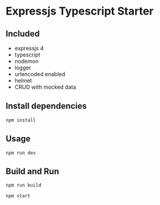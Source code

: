 # Expressjs Typescript Starter 

## Included
* expressjs 4
* typescript
* nodemon
* logger
* urlencoded enabled
* helmet
* CRUD with mocked data

## Install dependencies
`npm install`

## Usage
`npm run dev`

## Build and Run
`npm run build`

`npm start`
